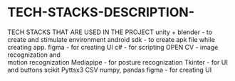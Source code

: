 # TECH-STACKS-DESCRIPTION-
TECH STACKS THAT ARE USED IN THE PROJECT
unity + blender - to create and stimulate environment
android sdk - to create apk file while creating app.
figma - for creating UI 
c# - for scripting
OPEN CV - image
      recognization and  
      motion recognization 
Mediapipe - for posture
      recognization
Tkinter - for UI and buttons
scikit
Pyttsx3
CSV
numpy, pandas
figma - for creating UI
